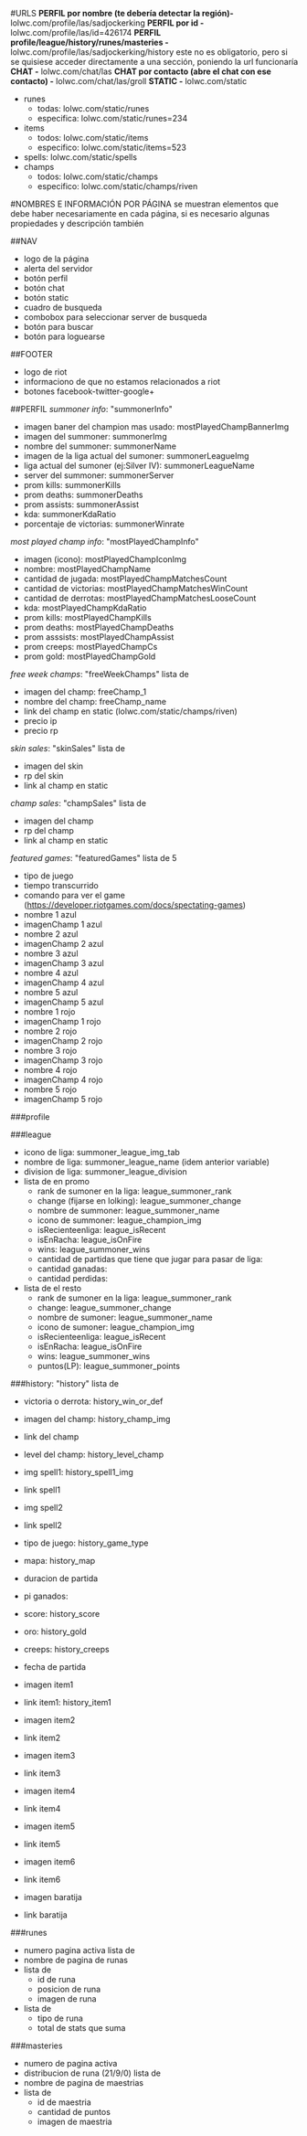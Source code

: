 #URLS
**PERFIL por nombre (te debería detectar la región)-** lolwc.com/profile/las/sadjockerking
**PERFIL por id -** lolwc.com/profile/las/id=426174
**PERFIL profile/league/history/runes/masteries -** lolwc.com/profile/las/sadjockerking/history
este no es obligatorio, pero si se quisiese acceder directamente a una sección, poniendo la url funcionaría
**CHAT -** lolwc.com/chat/las
**CHAT por contacto (abre el chat con ese contacto) -** lolwc.com/chat/las/groll
**STATIC -** lolwc.com/static
- runes
	- todas: lolwc.com/static/runes
	- especifica: lolwc.com/static/runes=234
- items
	- todos: lolwc.com/static/items
	- especifico: lolwc.com/static/items=523
- spells: lolwc.com/static/spells
- champs
	- todos: lolwc.com/static/champs
	- especifico: lolwc.com/static/champs/riven

#NOMBRES E INFORMACIÓN POR PÁGINA
se muestran elementos que debe haber necesariamente en cada página, si es necesario algunas propiedades y descripción también

##NAV
- logo de la página
- alerta del servidor
- botón perfil
- botón chat
- botón static
- cuadro de busqueda
- combobox para seleccionar server de busqueda
- botón para buscar
- botón para loguearse

##FOOTER
- logo de riot
- informaciono de que no estamos relacionados a riot
- botones facebook-twitter-google+

##PERFIL
*summoner info*: "summonerInfo"
- imagen baner del champion mas usado: mostPlayedChampBannerImg
- imagen del summoner: summonerImg
- nombre del summoner: summonerName
- imagen de la liga actual del sumoner: summonerLeagueImg
- liga actual del sumoner (ej:Silver IV): summonerLeagueName
- server del summoner: summonerServer
- prom kills: summonerKills
- prom deaths: summonerDeaths
- prom assists: summonerAssist
- kda: summonerKdaRatio
- porcentaje de victorias: summonerWinrate

*most played champ info*: "mostPlayedChampInfo"
- imagen (icono): mostPlayedChampIconImg
- nombre: mostPlayedChampName
- cantidad de jugada: mostPlayedChampMatchesCount
- cantidad de victorias: mostPlayedChampMatchesWinCount
- cantidad de derrotas: mostPlayedChampMatchesLooseCount
- kda: mostPlayedChampKdaRatio
- prom kills: mostPlayedChampKills
- prom deaths: mostPlayedChampDeaths
- prom asssists: mostPlayedChampAssist
- prom creeps: mostPlayedChampCs
- prom gold: mostPlayedChampGold

*free week champs*: "freeWeekChamps"
lista de
- imagen del champ: freeChamp_1
- nombre del champ: freeChamp_name
- link del champ en static (lolwc.com/static/champs/riven)
- precio ip
- precio rp

*skin sales*: "skinSales"
lista de
- imagen del skin
- rp del skin
- link al champ en static

*champ sales*: "champSales"
lista de
- imagen del champ
- rp del champ
- link al champ en static

*featured games*: "featuredGames"
lista de 5
- tipo de juego
- tiempo transcurrido
- comando para ver el game (https://developer.riotgames.com/docs/spectating-games)
- nombre 1 azul
- imagenChamp 1 azul
- nombre 2 azul
- imagenChamp 2 azul
- nombre 3 azul
- imagenChamp 3 azul
- nombre 4 azul
- imagenChamp 4 azul
- nombre 5 azul
- imagenChamp 5 azul
- nombre 1 rojo
- imagenChamp 1 rojo
- nombre 2 rojo
- imagenChamp 2 rojo
- nombre 3 rojo
- imagenChamp 3 rojo
- nombre 4 rojo
- imagenChamp 4 rojo
- nombre 5 rojo
- imagenChamp 5 rojo

###profile

###league
- icono de liga: summoner_league_img_tab
- nombre de liga: summoner_league_name (idem anterior variable)
- division de liga: summoner_league_division
- lista de en promo
	- rank de sumoner en la liga: league_summoner_rank
	- change (fijarse en lolking): league_summoner_change
	- nombre de summoner: league_summoner_name
	- icono de summoner: league_champion_img
	- isRecienteenliga: league_isRecent
	- isEnRacha: league_isOnFire
	- wins: league_summoner_wins
	- cantidad de partidas que tiene que jugar para pasar de liga:
	- cantidad ganadas:
	- cantidad perdidas:
- lista de el resto
	- rank de sumoner en la liga: league_summoner_rank
	- change: league_summoner_change
	- nombre de sumoner: league_summoner_name
	- icono de sumoner: league_champion_img
	- isRecienteenliga: league_isRecent
	- isEnRacha: league_isOnFire
	- wins: league_summoner_wins
	- puntos(LP): league_summoner_points

###history: "history"
lista de
- victoria o derrota: history_win_or_def
- imagen del champ: history_champ_img
- link del champ
- level del champ: history_level_champ
- img spell1: history_spell1_img
- link spell1
- img spell2
- link spell2

- tipo de juego: history_game_type
- mapa: history_map
- duracion de partida
- pi ganados:
- score: history_score
- oro: history_gold
- creeps: history_creeps
- fecha de partida
- imagen item1
- link item1: history_item1
- imagen item2
- link item2
- imagen item3
- link item3
- imagen item4
- link item4
- imagen item5
- link item5
- imagen item6
- link item6
- imagen baratija
- link baratija

###runes
- numero pagina activa
lista de
- nombre de pagina de runas
- lista de
	- id de runa
	- posicion de runa
	- imagen de runa
- lista de
	- tipo de runa
	- total de stats que suma

###masteries
- numero de pagina activa
- distribucion de runa (21/9/0)
lista de
- nombre de pagina de maestrias
- lista de
	- id de maestria
	- cantidad de puntos
	- imagen de maestria
